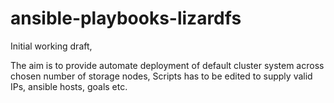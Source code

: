 # ansible-playbooks-lizardfs
Initial working draft,

The aim is to provide automate deployment of default cluster system across chosen number of storage nodes,
Scripts has to be edited to supply valid IPs, ansible hosts, goals etc.

